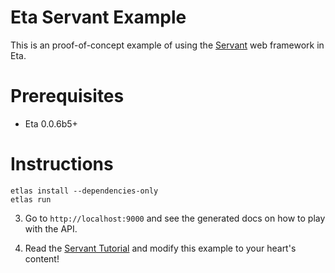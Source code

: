 # Eta Servant Example

This is an proof-of-concept example of using the [Servant](https://haskell-servant.github.io) web framework in Eta. 

# Prerequisites

- Eta 0.0.6b5+

# Instructions

```
etlas install --dependencies-only
etlas run
```

3. Go to `http://localhost:9000` and see the generated docs on how to play with the API.

4. Read the [Servant Tutorial](http://haskell-servant.readthedocs.io/en/stable/) and modify this example to your heart's content!
